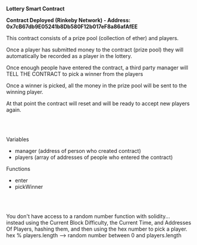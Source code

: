 <p><b>Lottery Smart Contract</b></p>

<p><b>Contract Deployed (Rinkeby Network) - Address: 0x7cB67db9E05241b8Db580F12b017eF8a86afAfEE</b></p>

<p>This contract consists of a prize pool (collection of ether) and players.</p>
<p>Once a player has submitted money to the contract (prize pool) they will automatically be recorded as a player in the lottery. </p>
<p>Once enough people have entered the contract, a third party manager will TELL THE CONTRACT to pick a winner from the players</p>
<p>Once a winner is picked, all the money in the prize pool will be sent to the winning player.</p>
<p>At that point the contract will reset and will be ready to accept new players again.</p>

<br />
<br />

<p>Variables</p>
<ul>
    <li>manager (address of person who created contract)</li>
    <li>players (array of addresses of people who entered the contract)</li>
</ul>

<p>Functions</p>
<ul>
    <li>enter</li>
    <li>pickWinner</li>
</ul>

<br />
<br />

<p>You don't have access to a random number function with solidity... <br />
instead using the Current Block Difficulty, the Current Time, and Addresses Of Players, hashing them, and then using the 
hex number to pick a player. <br />
hex % players.length --> random number between 0 and players.length </p>
